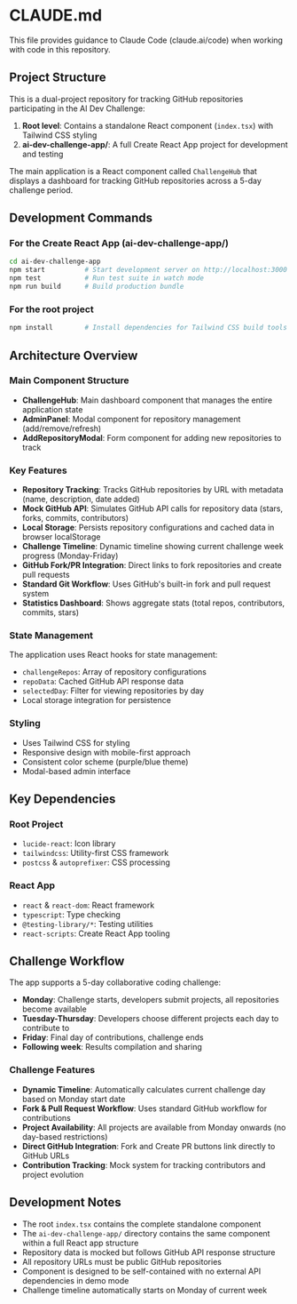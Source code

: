 # CLAUDE.md

This file provides guidance to Claude Code (claude.ai/code) when working with code in this repository.

## Project Structure

This is a dual-project repository for tracking GitHub repositories participating in the AI Dev Challenge:

1. **Root level**: Contains a standalone React component (`index.tsx`) with Tailwind CSS styling
2. **ai-dev-challenge-app/**: A full Create React App project for development and testing

The main application is a React component called `ChallengeHub` that displays a dashboard for tracking GitHub repositories across a 5-day challenge period.

## Development Commands

### For the Create React App (ai-dev-challenge-app/)
```bash
cd ai-dev-challenge-app
npm start          # Start development server on http://localhost:3000
npm test           # Run test suite in watch mode
npm run build      # Build production bundle
```

### For the root project
```bash
npm install        # Install dependencies for Tailwind CSS build tools
```

## Architecture Overview

### Main Component Structure
- **ChallengeHub**: Main dashboard component that manages the entire application state
- **AdminPanel**: Modal component for repository management (add/remove/refresh)
- **AddRepositoryModal**: Form component for adding new repositories to track

### Key Features
- **Repository Tracking**: Tracks GitHub repositories by URL with metadata (name, description, date added)
- **Mock GitHub API**: Simulates GitHub API calls for repository data (stars, forks, commits, contributors)
- **Local Storage**: Persists repository configurations and cached data in browser localStorage
- **Challenge Timeline**: Dynamic timeline showing current challenge week progress (Monday-Friday)
- **GitHub Fork/PR Integration**: Direct links to fork repositories and create pull requests
- **Standard Git Workflow**: Uses GitHub's built-in fork and pull request system
- **Statistics Dashboard**: Shows aggregate stats (total repos, contributors, commits, stars)

### State Management
The application uses React hooks for state management:
- `challengeRepos`: Array of repository configurations
- `repoData`: Cached GitHub API response data
- `selectedDay`: Filter for viewing repositories by day
- Local storage integration for persistence

### Styling
- Uses Tailwind CSS for styling
- Responsive design with mobile-first approach
- Consistent color scheme (purple/blue theme)
- Modal-based admin interface

## Key Dependencies

### Root Project
- `lucide-react`: Icon library
- `tailwindcss`: Utility-first CSS framework
- `postcss` & `autoprefixer`: CSS processing

### React App
- `react` & `react-dom`: React framework
- `typescript`: Type checking
- `@testing-library/*`: Testing utilities
- `react-scripts`: Create React App tooling

## Challenge Workflow

The app supports a 5-day collaborative coding challenge:

- **Monday**: Challenge starts, developers submit projects, all repositories become available
- **Tuesday-Thursday**: Developers choose different projects each day to contribute to
- **Friday**: Final day of contributions, challenge ends
- **Following week**: Results compilation and sharing

### Challenge Features

- **Dynamic Timeline**: Automatically calculates current challenge day based on Monday start date
- **Fork & Pull Request Workflow**: Uses standard GitHub workflow for contributions
- **Project Availability**: All projects are available from Monday onwards (no day-based restrictions)
- **Direct GitHub Integration**: Fork and Create PR buttons link directly to GitHub URLs
- **Contribution Tracking**: Mock system for tracking contributors and project evolution

## Development Notes

- The root `index.tsx` contains the complete standalone component
- The `ai-dev-challenge-app/` directory contains the same component within a full React app structure
- Repository data is mocked but follows GitHub API response structure
- All repository URLs must be public GitHub repositories
- Component is designed to be self-contained with no external API dependencies in demo mode
- Challenge timeline automatically starts on Monday of current week
